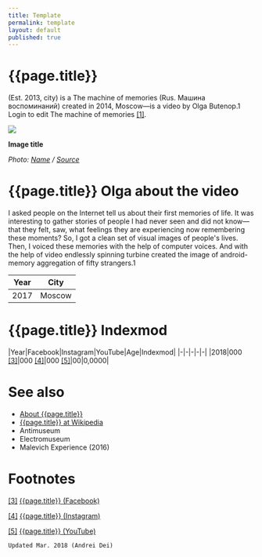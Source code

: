 ```yaml
---
title: Template
permalink: template
layout: default
published: true
---
```


# {{page.title}}

(Est. 2013, city) is a The machine of memories (Rus. Машина воспоминаний) created in 2014, Moscow—is a video by Olga Butenop.1 Login to edit The machine of memories <span id="a1">[\[1\]](#f1)</span>.

![](/encyclopedia/images/{{page.permalink}}.jpg)

**Image title**

*Photo: [Name](index) / [Source](index)*

# {{page.title}} Olga about the video

I asked people on the Internet tell us about their first memories of life. It was interesting to gather stories of people I had never seen and did not know—that they felt, saw, what feelings they are experiencing now remembering these moments? So, I got a clean set of visual images of people's lives. Then, I voiced these memories with the help of computer voices. And with the help of video endlessly spinning turbine created the image of android-memory aggregation of fifty strangers.1


|Year|City|
|-|-|
|2017|Moscow|

# {{page.title}} Indexmod

|Year|Facebook|Instagram|YouTube|Age|Indexmod|
|-|-|-|-|-|
|2018|000 <span id="a3">[\[3\]](#f3)</span>|000 <span id="a4">[\[4\]](#f4)</span>|000 <span id="a5">[\[5\]](#f5)</span>|00|0,0000|


# See also

+ [About {{page.title}}](index)
+ [{{page.title}} at Wikipedia](index)
+ Antimuseum
+ Electromuseum
+ Malevich Experience (2016)

# Footnotes

[[3]](#a3) <span id="f3"></span> [{{page.title}} (Facebook)](index)

[[4]](#a4) <span id="f4"></span> [{{page.title}} (Instagram)](index)

[[5]](#a5) <span id="f5"></span> [{{page.title}} (YouTube)](index)

`Updated Mar. 2018 (Andrei Dei)`
